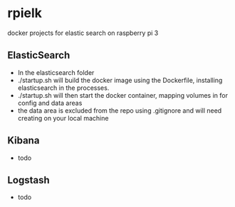 # rpielk
docker projects for elastic search on raspberry pi 3

## ElasticSearch
- In the elasticsearch folder
- ./startup.sh will build the docker image using the Dockerfile, installing elasticsearch in the processes.
- ./startup.sh will then start the docker container, mapping volumes in for config and data areas
- the data area is excluded from the repo using .gitignore and will need creating on your local machine

## Kibana
- todo

## Logstash
- todo
